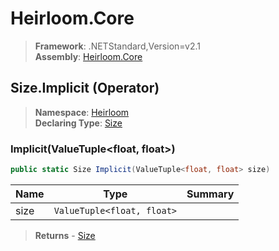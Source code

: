 # Heirloom.Core

> **Framework**: .NETStandard,Version=v2.1  
> **Assembly**: [Heirloom.Core][0]

## Size.Implicit (Operator)

> **Namespace**: [Heirloom][0]  
> **Declaring Type**: [Size][1]

### Implicit(ValueTuple<float, float>)

```cs
public static Size Implicit(ValueTuple<float, float> size)
```

| Name | Type                       | Summary |
|------|----------------------------|---------|
| size | `ValueTuple<float, float>` |         |

> **Returns** - [Size][1]

[0]: ../../../Heirloom.Core.md
[1]: ../Size.md
